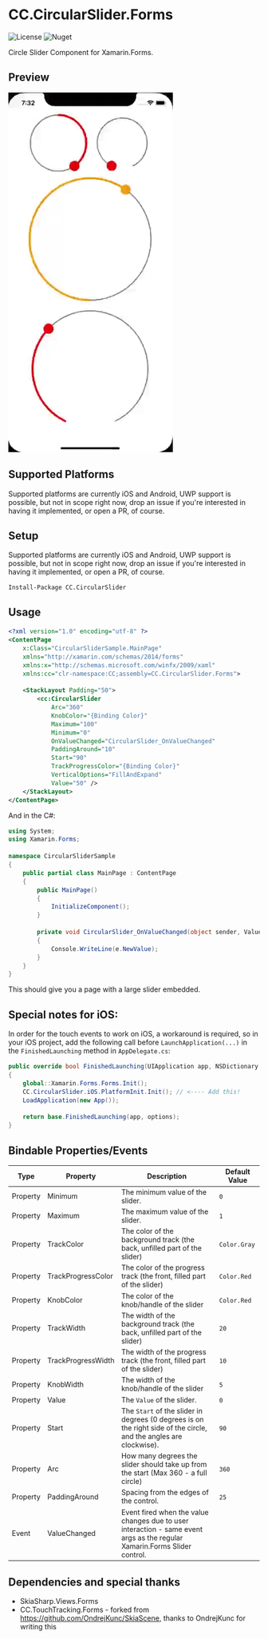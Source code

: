# CC.CircularSlider.Forms
![License](https://img.shields.io/github/license/codechem/CC.CircularSlider.Forms)
![Nuget](https://img.shields.io/nuget/v/CC.CircularSlider.Forms)

Circle Slider Component for Xamarin.Forms.

## Preview
![](preview.gif)


## Supported Platforms

Supported platforms are currently iOS and Android, UWP support is possible, but not in scope right now, drop an issue if you're interested in having it implemented, or open a PR, of course.


## Setup

Supported platforms are currently iOS and Android, UWP support is possible, but not in scope right now, drop an issue if you're interested in having it implemented, or open a PR, of course.

```
Install-Package CC.CircularSlider
```

## Usage

```xml
<?xml version="1.0" encoding="utf-8" ?>
<ContentPage
    x:Class="CircularSliderSample.MainPage"
    xmlns="http://xamarin.com/schemas/2014/forms"
    xmlns:x="http://schemas.microsoft.com/winfx/2009/xaml"
    xmlns:cc="clr-namespace:CC;assembly=CC.CircularSlider.Forms">

    <StackLayout Padding="50">
        <cc:CircularSlider
            Arc="360"
            KnobColor="{Binding Color}"
            Maximum="100"
            Minimum="0"
            OnValueChanged="CircularSlider_OnValueChanged"
            PaddingAround="10"
            Start="90"
            TrackProgressColor="{Binding Color}"
            VerticalOptions="FillAndExpand"
            Value="50" />
    </StackLayout>
</ContentPage>
```

And in the C#:

```c#
using System;
using Xamarin.Forms;

namespace CircularSliderSample
{
    public partial class MainPage : ContentPage
    {
        public MainPage()
        {
            InitializeComponent();
        }

        private void CircularSlider_OnValueChanged(object sender, ValueChangedEventArgs e)
        {
            Console.WriteLine(e.NewValue);
        }
    }
}
```

This should give you a page with a large slider embedded.

## Special notes for iOS:
In order for the touch events to work on iOS, a workaround is required, so in your iOS project, add the following call before `LaunchApplication(...)` in the `FinishedLaunching` method in `AppDelegate.cs`:

```c#
public override bool FinishedLaunching(UIApplication app, NSDictionary options)
{
    global::Xamarin.Forms.Forms.Init();
    CC.CircularSlider.iOS.PlatformInit.Init(); // <---- Add this!
    LoadApplication(new App());

    return base.FinishedLaunching(app, options);
}
```

## Bindable Properties/Events

| Type       | Property                  | Description                                                                                                                         | Default Value              |
|------------|---------------------------|-------------------------------------------------------------------------------------------------------------------------------------|----------------------------|
| Property   | Minimum                   | The minimum value of the slider.                                                                                                    | `0`                        |
| Property   | Maximum                   | The maximum value of the slider.                                                                                                    | `1`                        |
| Property   | TrackColor                | The color of the background track (the back, unfilled part of the slider)                                                           | `Color.Gray`               |
| Property   | TrackProgressColor        | The color of the progress track (the front, filled part of the slider)                                                              | `Color.Red`                |
| Property   | KnobColor                 | The color of the knob/handle of the slider                                                                                          | `Color.Red`                |
| Property   | TrackWidth                | The width of the background track (the back, unfilled part of the slider)                                                           | `20`                       |
| Property   | TrackProgressWidth        | The width of the progress track (the front, filled part of the slider)                                                              | `10`                       |
| Property   | KnobWidth                 | The width of the knob/handle of the slider                                                                                          | `5`                        |
| Property   | Value                     | The `Value` of the slider.                                                                                                          | `0`                        |
| Property   | Start                     | The `Start` of the slider in degrees (0 degrees is on the right side of the circle, and the angles are clockwise).                  | `90`                       |
| Property   | Arc                       | How many degrees the slider should take up from the start (Max 360 - a full circle)                                                 | `360`                      |
| Property   | PaddingAround             | Spacing from the edges of the control.                                                                                              | `25`                       |
| Event      | ValueChanged              | Event fired when the value changes due to user interaction - same event args as the regular Xamarin.Forms Slider control.           |                            |


## Dependencies and special thanks

- SkiaSharp.Views.Forms
- CC.TouchTracking.Forms - forked from https://github.com/OndrejKunc/SkiaScene, thanks to OndrejKunc for writing this